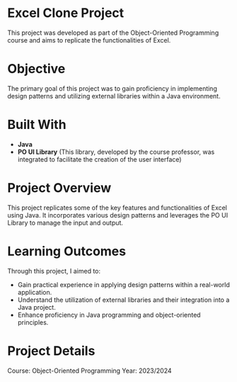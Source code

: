 # Excel Clone Project
This project was developed as part of the Object-Oriented Programming course and aims to replicate the functionalities of Excel.

# Objective
The primary goal of this project was to gain proficiency in implementing design patterns and utilizing external libraries within a Java environment.

# Built With
- **Java**
- **PO UI Library** (This library, developed by the course professor, was integrated to facilitate the creation of the user interface)

# Project Overview
This project replicates some of the key features and functionalities of Excel using Java. It incorporates various design patterns and leverages the PO UI Library to manage the input and output.

# Learning Outcomes
Through this project, I aimed to:

- Gain practical experience in applying design patterns within a real-world application.
- Understand the utilization of external libraries and their integration into a Java project.
- Enhance proficiency in Java programming and object-oriented principles.

# Project Details

Course: Object-Oriented Programming
Year: 2023/2024
